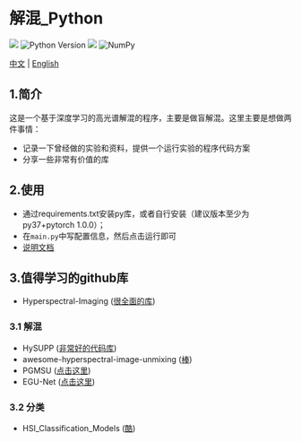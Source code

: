 # 解混_Python

![](https://img.shields.io/badge/language-python-brightgreen)
![Python Version](https://img.shields.io/badge/Python-%E2%89%A5%203.7-blue.svg?logo=python)
![](https://img.shields.io/badge/PyTorch-%E2%89%A5%201.0.0-red.svg?logo=pytorch)
![NumPy](https://img.shields.io/badge/NumPy-%E2%89%A5%201.21.5-orange.svg?logo=numpy)

[中文](readme.md) | [English](readme.en.md)

## 1.简介
这是一个基于深度学习的高光谱解混的程序，主要是做盲解混。这里主要是想做两件事情：
- 记录一下曾经做的实验和资料，提供一个运行实验的程序代码方案
- 分享一些非常有价值的库

## 2.使用
- 通过requirements.txt安装py库，或者自行安装（建议版本至少为py37+pytorch 1.0.0）；
- 在`main.py`中写配置信息，然后点击运行即可
- [说明文档](_docs/unmixing_python_api.pyi)

## 3.值得学习的github库
- Hyperspectral-Imaging ([很全面的库](https://github.com/xianchaoxiu/Hyperspectral-Imaging))

### 3.1 解混
- HySUPP ([非常好的代码库](https://github.com/BehnoodRasti/HySUPP))
- awesome-hyperspectral-image-unmixing
  ([棒](https://github.com/xiuheng-wang/awesome-hyperspectral-image-unmixing))
- PGMSU ([点击这里](https://github.com/shuaikaishi/PGMSU))
- EGU-Net ([点击这里](https://github.com/danfenghong/IEEE_TNNLS_EGU-Net))

### 3.2 分类
- HSI_Classification_Models ([酷](https://github.com/Candy-CY/Hyperspectral-Image-Classification-Models))